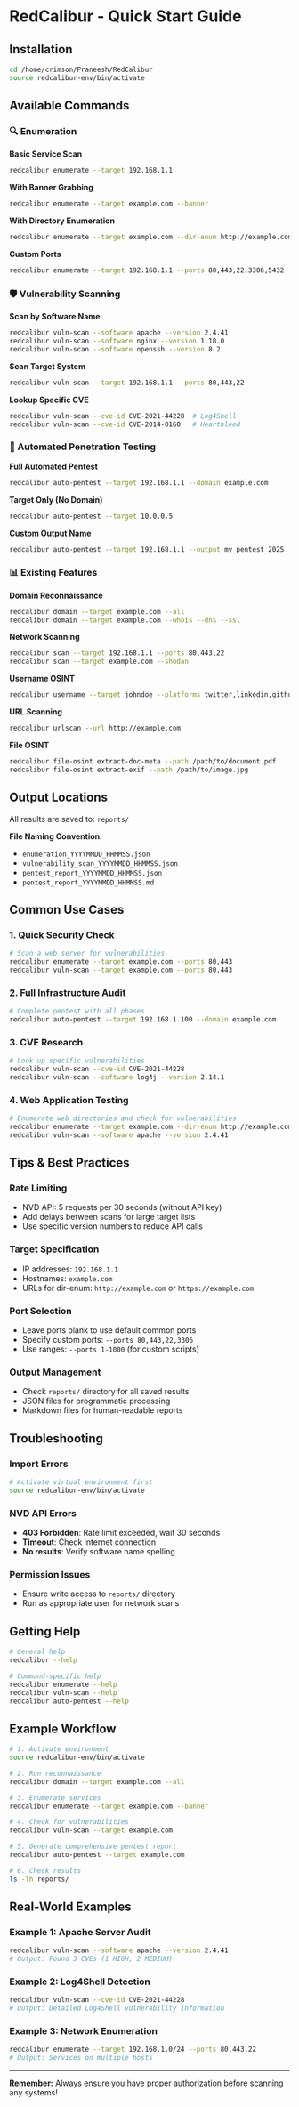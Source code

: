 # RedCalibur - Quick Start Guide

## Installation

```bash
cd /home/crimson/Praneesh/RedCalibur
source redcalibur-env/bin/activate
```

## Available Commands

### 🔍 Enumeration

**Basic Service Scan**
```bash
redcalibur enumerate --target 192.168.1.1
```

**With Banner Grabbing**
```bash
redcalibur enumerate --target example.com --banner
```

**With Directory Enumeration**
```bash
redcalibur enumerate --target example.com --dir-enum http://example.com
```

**Custom Ports**
```bash
redcalibur enumerate --target 192.168.1.1 --ports 80,443,22,3306,5432
```

### 🛡️ Vulnerability Scanning

**Scan by Software Name**
```bash
redcalibur vuln-scan --software apache --version 2.4.41
redcalibur vuln-scan --software nginx --version 1.18.0
redcalibur vuln-scan --software openssh --version 8.2
```

**Scan Target System**
```bash
redcalibur vuln-scan --target 192.168.1.1 --ports 80,443,22
```

**Lookup Specific CVE**
```bash
redcalibur vuln-scan --cve-id CVE-2021-44228  # Log4Shell
redcalibur vuln-scan --cve-id CVE-2014-0160   # Heartbleed
```

### 🎯 Automated Penetration Testing

**Full Automated Pentest**
```bash
redcalibur auto-pentest --target 192.168.1.1 --domain example.com
```

**Target Only (No Domain)**
```bash
redcalibur auto-pentest --target 10.0.0.5
```

**Custom Output Name**
```bash
redcalibur auto-pentest --target 192.168.1.1 --output my_pentest_2025
```

### 📊 Existing Features

**Domain Reconnaissance**
```bash
redcalibur domain --target example.com --all
redcalibur domain --target example.com --whois --dns --ssl
```

**Network Scanning**
```bash
redcalibur scan --target 192.168.1.1 --ports 80,443,22
redcalibur scan --target example.com --shodan
```

**Username OSINT**
```bash
redcalibur username --target johndoe --platforms twitter,linkedin,github
```

**URL Scanning**
```bash
redcalibur urlscan --url http://example.com
```

**File OSINT**
```bash
redcalibur file-osint extract-doc-meta --path /path/to/document.pdf
redcalibur file-osint extract-exif --path /path/to/image.jpg
```

## Output Locations

All results are saved to: `reports/`

**File Naming Convention:**
- `enumeration_YYYYMMDD_HHMMSS.json`
- `vulnerability_scan_YYYYMMDD_HHMMSS.json`
- `pentest_report_YYYYMMDD_HHMMSS.json`
- `pentest_report_YYYYMMDD_HHMMSS.md`

## Common Use Cases

### 1. Quick Security Check
```bash
# Scan a web server for vulnerabilities
redcalibur enumerate --target example.com --ports 80,443
redcalibur vuln-scan --target example.com --ports 80,443
```

### 2. Full Infrastructure Audit
```bash
# Complete pentest with all phases
redcalibur auto-pentest --target 192.168.1.100 --domain example.com
```

### 3. CVE Research
```bash
# Look up specific vulnerabilities
redcalibur vuln-scan --cve-id CVE-2021-44228
redcalibur vuln-scan --software log4j --version 2.14.1
```

### 4. Web Application Testing
```bash
# Enumerate web directories and check for vulnerabilities
redcalibur enumerate --target example.com --dir-enum http://example.com
redcalibur vuln-scan --software apache --version 2.4.41
```

## Tips & Best Practices

### Rate Limiting
- NVD API: 5 requests per 30 seconds (without API key)
- Add delays between scans for large target lists
- Use specific version numbers to reduce API calls

### Target Specification
- IP addresses: `192.168.1.1`
- Hostnames: `example.com`
- URLs for dir-enum: `http://example.com` or `https://example.com`

### Port Selection
- Leave ports blank to use default common ports
- Specify custom ports: `--ports 80,443,22,3306`
- Use ranges: `--ports 1-1000` (for custom scripts)

### Output Management
- Check `reports/` directory for all saved results
- JSON files for programmatic processing
- Markdown files for human-readable reports

## Troubleshooting

### Import Errors
```bash
# Activate virtual environment first
source redcalibur-env/bin/activate
```

### NVD API Errors
- **403 Forbidden**: Rate limit exceeded, wait 30 seconds
- **Timeout**: Check internet connection
- **No results**: Verify software name spelling

### Permission Issues
- Ensure write access to `reports/` directory
- Run as appropriate user for network scans

## Getting Help

```bash
# General help
redcalibur --help

# Command-specific help
redcalibur enumerate --help
redcalibur vuln-scan --help
redcalibur auto-pentest --help
```

## Example Workflow

```bash
# 1. Activate environment
source redcalibur-env/bin/activate

# 2. Run reconnaissance
redcalibur domain --target example.com --all

# 3. Enumerate services
redcalibur enumerate --target example.com --banner

# 4. Check for vulnerabilities
redcalibur vuln-scan --target example.com

# 5. Generate comprehensive pentest report
redcalibur auto-pentest --target example.com

# 6. Check results
ls -lh reports/
```

## Real-World Examples

### Example 1: Apache Server Audit
```bash
redcalibur vuln-scan --software apache --version 2.4.41
# Output: Found 3 CVEs (1 HIGH, 2 MEDIUM)
```

### Example 2: Log4Shell Detection
```bash
redcalibur vuln-scan --cve-id CVE-2021-44228
# Output: Detailed Log4Shell vulnerability information
```

### Example 3: Network Enumeration
```bash
redcalibur enumerate --target 192.168.1.0/24 --ports 80,443,22
# Output: Services on multiple hosts
```

---

**Remember:** Always ensure you have proper authorization before scanning any systems!
